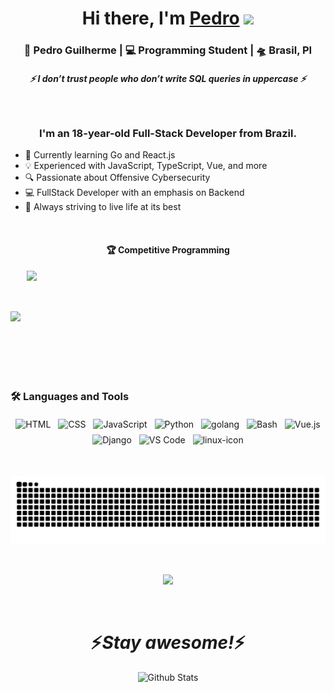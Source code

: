 <div align="center">
    <h1>Hi there, I'm <a href="https://hemant.codes">Pedro</a> 
        <img src="https://media.giphy.com/media/hvRJCLFzcasrR4ia7z/giphy.gif" width="25px">
    </h1>
</div>

<div align="center">
    <h3>🙎 Pedro Guilherme | 💻 Programming Student | 🛸 Brasil, PI</h3>
</div>

<h5 align="center">
    <i>⚡️ I don’t trust people who don’t write SQL queries in uppercase ⚡️</i>
</h5>

<br />

<h3 align="center">I'm an 18-year-old Full-Stack Developer from Brazil.</h3>

<ul>
    <li>🚀 Currently learning Go and React.js</li>
    <li>💡 Experienced with JavaScript, TypeScript, Vue, and more</li>
    <li>🔍 Passionate about Offensive Cybersecurity</li>
    <li>💻 FullStack Developer with an emphasis on Backend</li>
    <li>🌟 Always striving to live life at its best</li>
</ul>

<br />

<h4 align="center">🏆 Competitive Programming</h4>

<div align="center" style="display: flex; align-items: center; gap: 10px;">
    <a href="https://github.com/kovokar/github-readme-stats">
        <img height="150px" src="https://github-readme-stats.vercel.app/api?username=kovokar&&show_icons=true&theme=radical"/>
    </a>
    <img height="150px" src="https://github-readme-stats.vercel.app/api/top-langs/?username=kovokar&hide=html&hide_title=true&hide_border=true&layout=compact&langs_count=6&exclude_repo=comp426,Redventures-Movie-Quotes&text_color=000&icon_color=fff&bg_color=0,52fa5a,4dfcff,c64dff&theme=graywhite" />
</div>
<br />

### 🛠 Languages and Tools

<p align="center">
    <!-- <img src="https://www.vectorlogo.zone/logos/w3_html5/w3_html5-ar21~bgwhite.svg" alt="HTML" style="vertical-align:top; margin:4px"> -->
    <img src="https://www.vectorlogo.zone/logos/w3_html5/w3_html5-icon.svg" alt="HTML" style="vertical-align:top; margin:4px;"> 
    <img src="https://www.vectorlogo.zone/logos/w3_css/w3_css-icon~old.svg" alt="CSS" style="vertical-align:top; margin:4px; max-height: 64px !important;"> 
    <img src="https://www.vectorlogo.zone/logos/javascript/javascript-icon.svg" alt="JavaScript" style="vertical-align:top; margin:4px">
    <img src="https://www.vectorlogo.zone/logos/python/python-icon.svg" alt="Python" style="vertical-align:top; margin:4px">
    <img src="https://www.vectorlogo.zone/logos/golang/golang-official.svg" alt="golang" style="vertical-align:top; margin:4px; max-height: 64px"> 
    <img src="https://www.vectorlogo.zone/logos/gnu_bash/gnu_bash-icon.svg" alt="Bash" style="vertical-align:top; margin:4px">
    <img src="https://www.vectorlogo.zone/logos/vuejs/vuejs-icon.svg" alt="Vue.js" style="vertical-align:top; margin:4px">
    <img src="https://www.vectorlogo.zone/logos/djangoproject/djangoproject-icon.svg" alt="Django" style="vertical-align:top; margin:4px">
    <img src="https://www.vectorlogo.zone/logos/visualstudio_code/visualstudio_code-icon.svg" alt="VS Code" style="vertical-align:top; margin:4px">
    <img src="https://www.vectorlogo.zone/logos/linux/linux-icon.svg" alt="linux-icon" style="vertical-align:top; margin:4px"> 
    <!-- <img src="" alt="golang" style="vertical-align:top; margin:4px">  -->
    <!-- <img src="" alt="golang" style="vertical-align:top; margin:4px">  -->


</p>

<br />


![snake gif](https://github.com/kovokar/kovokar/blob/output/github-contribution-grid-snake-dark.svg)

<br />

<p align="center">
    <img src="https://media.giphy.com/media/f9XgHHnPnDjOF1hWpl/giphy.gif" />
</p>

<br />

<h1 align='center'>⚡️<i>Stay awesome!</i>⚡️</h1>

<p align="center">
    <img src="https://raw.githubusercontent.com/mayhemantt/mayhemantt/Update/svg/Bottom.svg" alt="Github Stats" />
</p>
